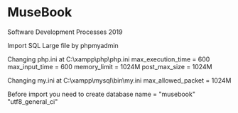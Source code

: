 # MuseBook
Software Development Processes 2019

Import SQL Large file by phpmyadmin

  Changing php.ini at C:\xampp\php\php.ini
    max_execution_time = 600
    max_input_time = 600
    memory_limit = 1024M
    post_max_size = 1024M
    
  Changing my.ini at C:\xampp\mysql\bin\my.ini
    max_allowed_packet = 1024M
    
  Before import you need to create database name = "musebook" "utf8_general_ci"
